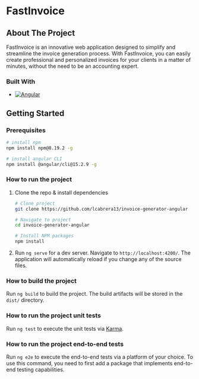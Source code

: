 # FastInvoice

## About The Project

FastInvoice is an innovative web application designed to simplify and streamline the invoice generation process. With FastInvoice, you can easily create professional and personalized invoices for your clients in a matter of minutes, without the need to be an accounting expert.

### Built With

- [![Angular](https://img.shields.io/badge/Angular-DD0031?style=for-the-badge&logo=angular&logoColor=white)](https://angular.io/)

## Getting Started

### Prerequisites

```sh
# install npm
npm install npm@8.19.2 -g

# install angular CLI
npm install @angular/cli@15.2.9 -g
```

### How to run the project

1. Clone the repo & install dependencies

   ```sh
   # Clone project
   git clone https://github.com/lcabrera13/invoice-generator-angular

   # Navigate to project
   cd invoice-generator-angular

   # Install NPM packages
   npm install
   ```

2. Run `ng serve` for a dev server. Navigate to `http://localhost:4200/`. The application will automatically reload if you change any of the source files.

### How to build the project

Run `ng build` to build the project. The build artifacts will be stored in the `dist/` directory.

### How to run the project unit tests

Run `ng test` to execute the unit tests via [Karma](https://karma-runner.github.io).

### How to run the project end-to-end tests

Run `ng e2e` to execute the end-to-end tests via a platform of your choice. To use this command, you need to first add a package that implements end-to-end testing capabilities.